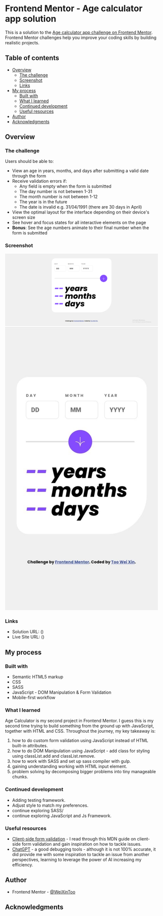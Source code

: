# Frontend Mentor - Age calculator app solution

This is a solution to the [Age calculator app challenge on Frontend Mentor](https://www.frontendmentor.io/challenges/age-calculator-app-dF9DFFpj-Q). Frontend Mentor challenges help you improve your coding skills by building realistic projects. 

## Table of contents

- [Overview](#overview)
  - [The challenge](#the-challenge)
  - [Screenshot](#screenshot)
  - [Links](#links)
- [My process](#my-process)
  - [Built with](#built-with)
  - [What I learned](#what-i-learned)
  - [Continued development](#continued-development)
  - [Useful resources](#useful-resources)
- [Author](#author)
- [Acknowledgments](#acknowledgments)


## Overview

### The challenge

Users should be able to:

- View an age in years, months, and days after submitting a valid date through the form
- Receive validation errors if:
  - Any field is empty when the form is submitted
  - The day number is not between 1-31
  - The month number is not between 1-12
  - The year is in the future
  - The date is invalid e.g. 31/04/1991 (there are 30 days in April)
- View the optimal layout for the interface depending on their device's screen size
- See hover and focus states for all interactive elements on the page
- **Bonus**: See the age numbers animate to their final number when the form is submitted

### Screenshot

![fullscreen](./assets\images\fullscreen.png)
![mobile](./assets\images\mobile.jpeg)




### Links

- Solution URL: ()
- Live Site URL: ()

## My process

### Built with

- Semantic HTML5 markup
- CSS
- SASS
- JavaScript - DOM Manipulation & Form Validation
- Mobile-first workflow



### What I learned
Age Calculator is my second project in Frontend Mentor. I guess this is my second time trying to build something from the ground up with JavaScript, together with HTML and CSS. Throughout the journey, my key takeaway is:
1. how to do custom form validation using JavaScript instead of HTML built-in attributes.
2. how to do DOM Manipulation using JavaScript - add class for styling using classList.add and classList.remove.
3. how to work with SASS and set up sass compiler with gulp.
4. gaining understanding working with HTML input element.
5. problem solving by decomposing bigger problems into tiny manageable chunks.


### Continued development
- Adding testing framework.
- Adjust style to match my preferences.
- continue exploring SASS/
- continue exploring JavaScript and Js Framework.

### Useful resources
- [Client-side form validation](https://developer.mozilla.org/en-US/docs/Learn/Forms/Form_validation) - I read through this MDN guide on client-side form validation and gain inspiration on how to tackle issues.
- [ChatGPT](Chat.openai.com) - a good debugging tools - although it is not 100% accurate, it did provide me with some inspiration to tackle an issue from another perspectives, learning to leverage the power of AI increasing my efficiency. 

## Author
- Frontend Mentor - [@WeiXinToo](https://www.frontendmentor.io/profile/WeiXinToo)

## Acknowledgments


